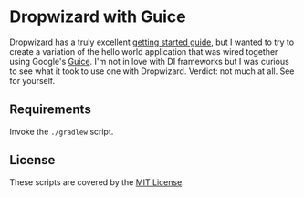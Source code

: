 Dropwizard with Guice
=====================

Dropwizard has a truly excellent [getting started guide](http://dropwizard.codahale.com/getting-started/), but I wanted to try to create a variation of the hello world application that was wired together using Google's [Guice](https://code.google.com/p/google-guice/). I'm not in love with DI frameworks but I was curious to see what it took to use one with Dropwizard. Verdict: not much at all. See for yourself.

Requirements
------------

Invoke the `./gradlew` script.

License
-------

These scripts are covered by the [MIT License](http://www.opensource.org/licenses/mit-license).
